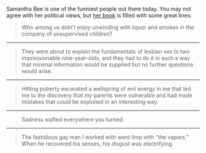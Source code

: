Samantha Bee is one of the funniest people out there today. You may not agree with her political views, but [her book](https://bookshop.org/books/i-know-i-am-but-what-are-you/9781439142745) is filled with some great lines:

>Who among us didn’t enjoy unwinding with liquor and smokes in the company of unsupervised children?

---

>They were about to explain the fundamentals of lesbian sex to two impressionable nine-year-olds, and they had to do it in such a way that minimal information would be supplied but no further questions would arise.

---
>Hitting puberty excavated a wellspring of evil energy in me that led me to the discovery that my parents were vulnerable and had made mistakes that could be exploited in an interesting way.

---

>Sadness wafted everywhere you turned.

---

>The fastidious gay man I worked with went limp with “the vapors.” When he recovered his senses, his disgust was electrifying.